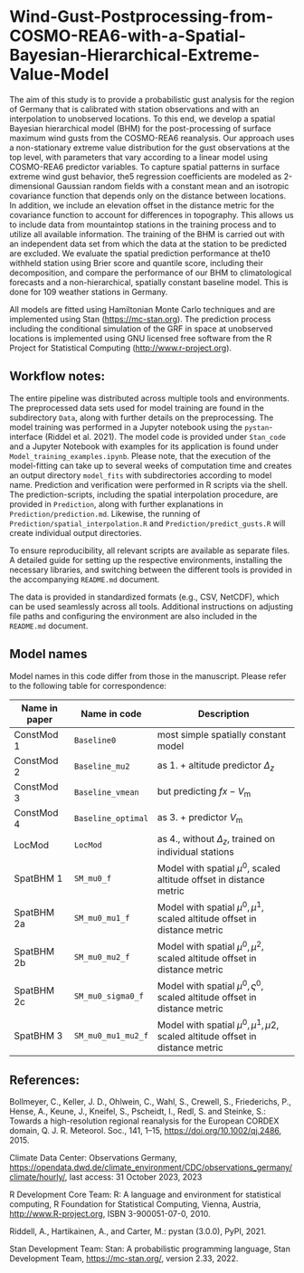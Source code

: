 # Wind-Gust-Postprocessing-from-COSMO-REA6-with-a-Spatial-Bayesian-Hierarchical-Extreme-Value-Model

The aim of this study is to provide a probabilistic gust analysis for the region of Germany that is calibrated with
station observations and with an interpolation to unobserved locations. To this end, we develop a spatial Bayesian hierarchical
model (BHM) for the post-processing of surface maximum wind gusts from the COSMO-REA6 reanalysis. Our approach uses
a non-stationary extreme value distribution for the gust observations at the top level, with parameters that vary according to a
linear model using COSMO-REA6 predictor variables. To capture spatial patterns in surface extreme wind gust behavior, the5
regression coefficients are modeled as 2-dimensional Gaussian random fields with a constant mean and an isotropic covariance
function that depends only on the distance between locations. In addition, we include an elevation offset in the distance metric
for the covariance function to account for differences in topography. This allows us to include data from mountaintop stations
in the training process and to utilize all available information. The training of the BHM is carried out with an independent
data set from which the data at the station to be predicted are excluded. We evaluate the spatial prediction performance at the10
withheld station using Brier score and quantile score, including their decomposition, and compare the performance of our BHM
to climatological forecasts and a non-hierarchical, spatially constant baseline model. This is done for 109 weather stations in
Germany.

All models are fitted using Hamiltonian Monte Carlo techniques and are implemented using Stan (https://mc-stan.org). The prediction process including the conditional simulation of the GRF in space at unobserved locations is implemented using GNU licensed free software from the R Project for Statistical Computing (http://www.r-project.org).

## Workflow notes:

The entire pipeline was distributed across multiple tools and environments. The preprocessed data sets used for model training are found in the subdirectory `Data`, along with further details on the preprocessing. The model training was performed in a Jupyter notebook using the `pystan`-interface (Riddel et al. 2021). The model code is provided under `Stan_code` and a Jupyter Notebook with examples for its application is found under `Model_training_examples.ipynb`. Please note, that the execution of the model-fitting can take up to several weeks of computation time and creates an output directory `model_fits` with subdirectories according to model name. Prediction and verification were performed in R scripts via the shell. The prediction-scripts, including the spatial interpolation procedure, are provided in `Prediction`, along with further explanations in `Prediction/prediction.md`. Likewise, the running of `Prediction/spatial_interpolation.R` and `Prediction/predict_gusts.R` will create individual output directories.

To ensure reproducibility, all relevant scripts are available as separate files. A detailed guide for setting up the respective environments, installing the necessary libraries, and switching between the different tools is provided in the accompanying `README.md` document.

The data is provided in standardized formats (e.g., CSV, NetCDF), which can be used seamlessly across all tools. Additional instructions on adjusting file paths and configuring the environment are also included in the `README.md` document.

## Model names

Model names in this code differ from those in the manuscript. Please refer to the following table for correspondence:

| Name in paper     | Name in code          | Description                           |
|-------------------|-----------------------|---------------------------------------|
| ConstMod 1        | `Baseline0`           | most simple spatially constant model  |
| ConstMod 2        | `Baseline_mu2`        | as 1. + altitude predictor $\Delta_z$ |
| ConstMod 3        | `Baseline_vmean`      | but predicting $fx-V_\text{m}$        |
| ConstMod 4        | `Baseline_optimal`    | as 3. + predictor $V_\text{m}$        |
| LocMod            | `LocMod`              | as 4., without $\Delta_z$, trained on individual stations |
| SpatBHM 1         | `SM_mu0_f`            | Model with spatial $\mu^0$, scaled altitude offset in distance metric |
| SpatBHM 2a        | `SM_mu0_mu1_f`        | Model with spatial $\mu^0, \mu^1$, scaled altitude offset in distance metric |
| SpatBHM 2b        | `SM_mu0_mu2_f`        | Model with spatial $\mu^0,\mu^2$, scaled altitude offset in distance metric |
| SpatBHM 2c        | `SM_mu0_sigma0_f`     | Model with spatial $\mu^0, \varsigma^0$, scaled altitude offset in distance metric |
| SpatBHM 3         | `SM_mu0_mu1_mu2_f`    | Model with spatial $\mu^0,\mu^1,\mu2$, scaled altitude offset in distance metric |

## References:
  
  Bollmeyer, C., Keller, J. D., Ohlwein, C., Wahl, S., Crewell, S., Friederichs, P., Hense, A., Keune, J., Kneifel, S., Pscheidt, I., Redl, S. and Steinke, S.: Towards a high-resolution regional reanalysis for the European CORDEX domain, Q. J. R. Meteorol. Soc., 141, 1–15, https://doi.org/10.1002/qj.2486, 2015.

  Climate Data Center: Observations Germany, https://opendata.dwd.de/climate_environment/CDC/observations_germany/climate/hourly/,
last access: 31 October 2023, 2023
  
  R Development Core Team: R: A language and environment for statistical computing, R Foundation for Statistical Computing, Vienna,
Austria, http://www.R-project.org, ISBN 3-900051-07-0, 2010.
  
  Riddell, A., Hartikainen, A., and Carter, M.: pystan (3.0.0), PyPI, 2021.

  Stan Development Team: Stan: A probabilistic programming language, Stan Development Team, https://mc-stan.org/, version 2.33, 2022.
